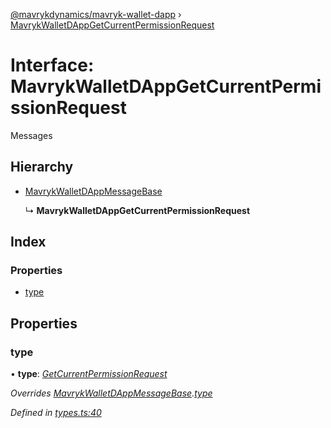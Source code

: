 [@mavrykdynamics/mavryk-wallet-dapp](../README.md) › [MavrykWalletDAppGetCurrentPermissionRequest](mavrykwalletdappgetcurrentpermissionrequest.md)

# Interface: MavrykWalletDAppGetCurrentPermissionRequest

Messages

## Hierarchy

* [MavrykWalletDAppMessageBase](mavrykwalletdappmessagebase.md)

  ↳ **MavrykWalletDAppGetCurrentPermissionRequest**

## Index

### Properties

* [type](mavrykwalletdappgetcurrentpermissionrequest.md#type)

## Properties

###  type

• **type**: *[GetCurrentPermissionRequest](../enums/mavrykwalletdappmessagetype.md#getcurrentpermissionrequest)*

*Overrides [MavrykWalletDAppMessageBase](mavrykwalletdappmessagebase.md).[type](mavrykwalletdappmessagebase.md#type)*

*Defined in [types.ts:40](https://github.com/mavryk-network/mavryk-wallet-dapp/blob/0871fa5/src/types.ts#L40)*
